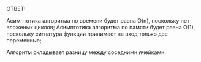 ОТВЕТ:

Асимптотика алгоритма по времени будет равна O(n), поскольку нет вложеных циклов;
Асимптотика алгоритма по памяти будет равна О(1), поскольку сигнатура функции принимает на вход только две переменные;

Алгоритм складывает разницу между соседними ячейками.